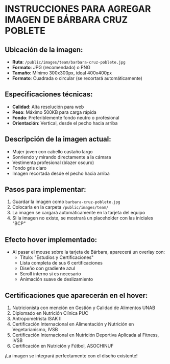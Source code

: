 # INSTRUCCIONES PARA AGREGAR IMAGEN DE BÁRBARA CRUZ POBLETE

## Ubicación de la imagen:
- **Ruta**: `/public/images/team/barbara-cruz-poblete.jpg`
- **Formato**: JPG (recomendado) o PNG
- **Tamaño**: Mínimo 300x300px, ideal 400x400px
- **Formato**: Cuadrada o circular (se recortará automáticamente)

## Especificaciones técnicas:
- **Calidad**: Alta resolución para web
- **Peso**: Máximo 500KB para carga rápida
- **Fondo**: Preferiblemente fondo neutro o profesional
- **Orientación**: Vertical, desde el pecho hacia arriba

## Descripción de la imagen actual:
- Mujer joven con cabello castaño largo
- Sonriendo y mirando directamente a la cámara
- Vestimenta profesional (blazer oscuro)
- Fondo gris claro
- Imagen recortada desde el pecho hacia arriba

## Pasos para implementar:
1. Guardar la imagen como `barbara-cruz-poblete.jpg`
2. Colocarla en la carpeta `/public/images/team/`
3. La imagen se cargará automáticamente en la tarjeta del equipo
4. Si la imagen no existe, se mostrará un placeholder con las iniciales "BCP"

## Efecto hover implementado:
- Al pasar el mouse sobre la tarjeta de Bárbara, aparecerá un overlay con:
  - Título: "Estudios y Certificaciones"
  - Lista completa de sus 6 certificaciones
  - Diseño con gradiente azul
  - Scroll interno si es necesario
  - Animación suave de deslizamiento

## Certificaciones que aparecerán en el hover:
1. Nutricionista con mención en Gestión y Calidad de Alimentos UNAB
2. Diplomado en Nutrición Clínica PUC
3. Antropometrista ISAK II
4. Certificación Internacional en Alimentación y Nutrición en Vegetarianismo, IVSB
5. Certificación Internacional en Nutrición Deportiva Aplicada al Fitness, IVSB
6. Certificación en Nutrición y Fútbol, ASOCHINUF

¡La imagen se integrará perfectamente con el diseño existente!
